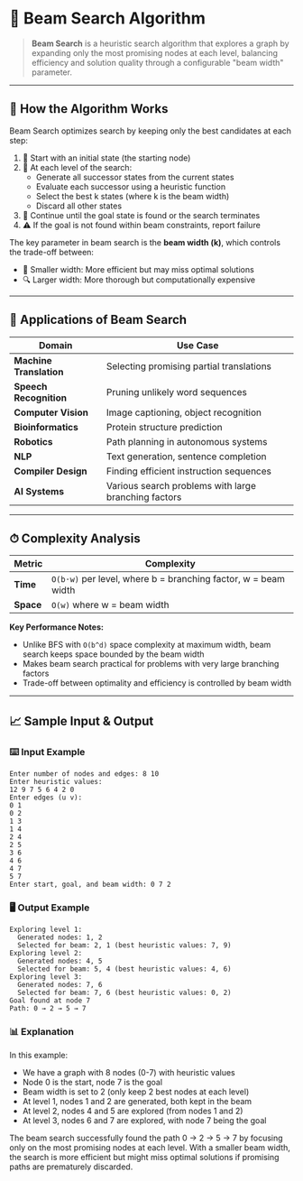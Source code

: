 # 🔦 Beam Search Algorithm

> **Beam Search** is a heuristic search algorithm that explores a graph by expanding only the most promising nodes at each level, balancing efficiency and solution quality through a configurable "beam width" parameter.

---

## 🔧 How the Algorithm Works

Beam Search optimizes search by keeping only the best candidates at each step:

1. 🏁 Start with an initial state (the starting node)
2. 🌟 At each level of the search:
   - Generate all successor states from the current states
   - Evaluate each successor using a heuristic function
   - Select the best k states (where k is the beam width)
   - Discard all other states
3. 🔄 Continue until the goal state is found or the search terminates
4. ⚠️ If the goal is not found within beam constraints, report failure

The key parameter in beam search is the **beam width (k)**, which controls the trade-off between:
- 🚀 Smaller width: More efficient but may miss optimal solutions
- 🔍 Larger width: More thorough but computationally expensive

---

## 🚀 Applications of Beam Search

| Domain | Use Case |
|--------|----------|
| **Machine Translation** | Selecting promising partial translations |
| **Speech Recognition** | Pruning unlikely word sequences |
| **Computer Vision** | Image captioning, object recognition |
| **Bioinformatics** | Protein structure prediction |
| **Robotics** | Path planning in autonomous systems |
| **NLP** | Text generation, sentence completion |
| **Compiler Design** | Finding efficient instruction sequences |
| **AI Systems** | Various search problems with large branching factors |

---

## ⏱ Complexity Analysis

| Metric | Complexity |
|--------|------------|
| **Time** | `O(b·w)` per level, where b = branching factor, w = beam width |
| **Space** | `O(w)` where w = beam width |

**Key Performance Notes:**
- Unlike BFS with `O(b^d)` space complexity at maximum width, beam search keeps space bounded by the beam width
- Makes beam search practical for problems with very large branching factors
- Trade-off between optimality and efficiency is controlled by beam width

---

## 📈 Sample Input & Output

### ⌨️ Input Example

```
Enter number of nodes and edges: 8 10
Enter heuristic values:
12 9 7 5 6 4 2 0
Enter edges (u v):
0 1
0 2
1 3
1 4
2 4
2 5
3 6
4 6
4 7
5 7
Enter start, goal, and beam width: 0 7 2
```

### 🖥️ Output Example

```
Exploring level 1:
  Generated nodes: 1, 2
  Selected for beam: 2, 1 (best heuristic values: 7, 9)
Exploring level 2:
  Generated nodes: 4, 5
  Selected for beam: 5, 4 (best heuristic values: 4, 6)
Exploring level 3:
  Generated nodes: 7, 6
  Selected for beam: 7, 6 (best heuristic values: 0, 2)
Goal found at node 7
Path: 0 → 2 → 5 → 7
```

### 📊 Explanation

In this example:
- We have a graph with 8 nodes (0-7) with heuristic values
- Node 0 is the start, node 7 is the goal
- Beam width is set to 2 (only keep 2 best nodes at each level)
- At level 1, nodes 1 and 2 are generated, both kept in the beam
- At level 2, nodes 4 and 5 are explored (from nodes 1 and 2)
- At level 3, nodes 6 and 7 are explored, with node 7 being the goal

The beam search successfully found the path 0 → 2 → 5 → 7 by focusing only on the most promising nodes at each level. With a smaller beam width, the search is more efficient but might miss optimal solutions if promising paths are prematurely discarded.
